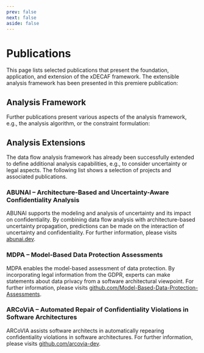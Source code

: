 ```yaml
---
prev: false
next: false
aside: false
---
```


# Publications

This page lists selected publications that present the foundation, application, and extension of the xDECAF framework.
The extensible analysis framework has been presented in this premiere publication:

<PaperHighlight
  authors="N. Boltz and S. Hahner, et al."
  title="An Extensible Framework for Architecture-Based Data Flow Analysis
        for Information Security"
  reference="European Conference on Software Architecture (ECSA), Springer,
      2024"
  url="https://sebastianhahner.de/publications/2024/BoltzHahner2024_AnExtensibleFrameworkForArchitectureBasedDataFlowAnalysisForInformationSecurity.pdf"
  doi="10.1007/978-3-031-66326-0_21" />

## Analysis Framework

Further publications present various aspects of the analysis framework, e.g., the analysis algorithm, or the constraint formulation:

<ul>
    <BibEntryComponent v-for="e in sortEntries(xdcafBib)" :entry="e" />
</ul>

## Analysis Extensions

The data flow analysis framework has already been successfully extended to define additional analysis capabilities, e.g., to consider uncertainty or legal aspects. The following list shows a selection of projects and associated publications.

### ABUNAI – Architecture-Based and Uncertainty-Aware Confidentiality Analysis

ABUNAI supports the modeling and analysis of uncertainty and its impact on confidentiality.
By combining data flow analysis with architecture-based uncertainty propagation, predictions can be made on the interaction of uncertainty and confidentiality.
For further information, please visits [abunai.dev](https://abunai.dev).

<ul>
    <BibEntryComponent v-for="e in sortEntries(abunaiBib)" :entry="e" />
</ul>

### MDPA – Model-Based Data Protection Assessments

MDPA enables the model-based assessment of data protection. 
By incorporating legal information from the GDPR, experts can make statements about data privacy from a software architectural viewpoint.
For further information, please visits [github.com/Model-Based-Data-Protection-Assessments](https://github.com/Model-Based-Data-Protection-Assessments).

<ul>
    <BibEntryComponent v-for="e in sortEntries(mdpaBib)" :entry="e" />
</ul>

### ARCoViA – Automated Repair of Confidentiality Violations in Software Architectures

ARCoVIA assists software architects in automatically repearing confidentiality violations in software architectures.
For further information, please visits [github.com/arcovia-dev](https://github.com/arcovia-dev).

<ul>
    <BibEntryComponent v-for="e in sortEntries(arcoviaBib)" :entry="e" />
</ul>

<script setup lang="ts">
import PaperHighlight from '../PaperHighlight.vue'
import { ref } from 'vue';
import { bib } from "./bib.js";
import BibEntryComponent from './BibEntryComponent.vue'
import { BibEntry } from './BibEntry';
import xdcafBib from './bib/xdcaf.json'
import abunaiBib from './bib/abunai.json'
import mdpaBib from './bib/mdpa.json'
import arcoviaBib from './bib/arcovia.json'

function sortEntries(entries: BibEntry[]) {
    return entries.sort((a, b) => {
        const dateA = new Date(a.issued['date-parts'][0][0]);
        const dateB = new Date(b.issued['date-parts'][0][0]);
        return dateB - dateA; // Sort by date descending
    });
}
</script>
